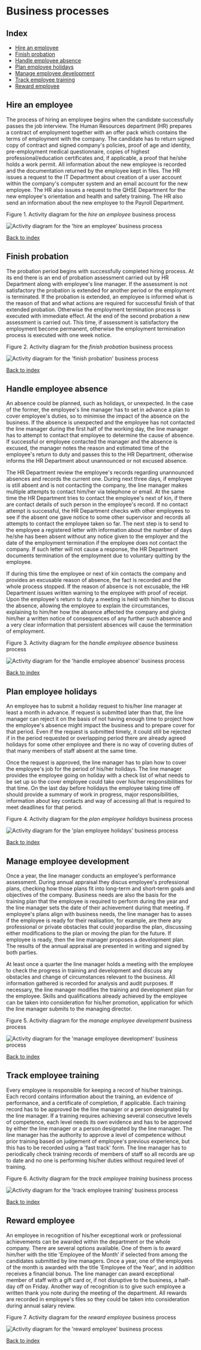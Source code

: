 # Business processes

## Index

- [Hire an employee](#hire-an-employee)
- [Finish probation](#finish-probation)
- [Handle employee absence](#handle-employee-absence)
- [Plan employee holidays](#plan-employee-holidays)
- [Manage employee development](#manage-employee-development)
- [Track employee training](#track-employee-training)
- [Reward employee](#reward-employee)

## Hire an employee

The process of hiring an employee begins when the candidate successfully passes the job interview. The Human Resources department (HR) prepares a contract of employment together with an offer pack which contains the terms of employment with the company. The candidate has to return signed copy of contract and signed company's policies, proof of age and identity, pre-employment medical questionnaire, copies of highest professional/education certificates and, if applicable, a proof that he/she holds a work permit. All information about the new employee is recorded and the documentation returned by the employee kept in files. The HR issues a request to the IT Department about creation of a user account within the company's computer system and an email account for the new employee. The HR also issues a request to the QHSE Department for the new employee's orientation and health and safety training. The HR also send an information about the new employee to the Payroll Department.

Figure 1. Activity diagram for the _hire an employee_ business process

![Activity diagram for the 'hire an employee' business process](./activity_diagrams/hire_employee.svg)

[Back to index](#index)

## Finish probation

The probation period begins with successfully completed hiring process. At its end there is an end of probation assessment carried out by HR Department along with employee's line manager. If the assessment is not satisfactory the probation is extended for another period or the employment is terminated. If the probation is extended, an employee is informed what is the reason of that and what actions are required for successful finish of that extended probation. Otherwise the employment termination process is executed with immediate effect. At the end of the second probation a new assessment is carried out. This time, if assessment is satisfactory the employment become permanent, otherwise the employment termination process is executed with one week notice.

Figure 2. Activity diagram for the _finish probation_ business process

![Activity diagram for the 'finish probation' business process](./activity_diagrams/finish_probation.svg)

[Back to index](#index)

## Handle employee absence

An absence could be planned, such as holidays, or unexpected. In the case of the former, the employee's line manager has to set in advance a plan to cover employee's duties, so to minimise the impact of the absence on the business. If the absence is unexpected and the employee has not contacted the line manager during the first half of the working day, the line manager has to attempt to contact that employee to determine the cause of absence. If successful or employee contacted the manager and the absence is excused, the manager notes the reason and estimated time of the employee's return to duty and passes this to the HR Department, otherwise informs the HR Department about unannounced or not excused absence.

The HR Department review the employee's records regarding unannounced absences and records the current one. During next three days, if employee is still absent and is not contacting the company, the line manager makes multiple attempts to contact him/her via telephone or email. At the same time the HR Department tries to contact the employee's next of kin, if there are contact details of such person in the employee's record. If no contact attempt is successful, the HR Department checks with other employees to see if the absent one gave notice to some other supervisor and records all attempts to contact the employee taken so far. The next step is to send to the employee a registered letter with information about the number of days he/she has been absent without any notice given to the employer and the date of the employment termination if the employee does not contact the company. If such letter will not cause a response, the HR Department documents termination of the employment due to voluntary quitting by the employee.

If during this time the employee or next of kin contacts the company and provides an excusable reason of absence, the fact is recorded and the whole process stopped. If the reason of absence is not excusable, the HR Department issues written warning to the employee with proof of receipt. Upon the employee's return to duty a meeting is held with him/her to discus the absence, allowing the employee to explain the circumstances, explaining to him/her how the absence affected the company and giving him/her a written notice of consequences of any further such absence and a very clear information that persistent absences will cause the termination of employment.

Figure 3. Activity diagram for the _handle employee absence_ business process

![Activity diagram for the 'handle employee absence' business process](./activity_diagrams/handle_employee_absence.svg)

[Back to index](#index)

## Plan employee holidays

An employee has to submit a holiday request to his/her line manager at least a month in advance. If request is submitted later than that, the line manager can reject it on the basis of not having enough time to project how the employee's absence might impact the business and to prepare cover for that period. Even if the request is submitted timely, it could still be rejected if in the period requested or overlapping period there are already agreed holidays for some other employee and there is no way of covering duties of that many members of staff absent at the same time.

Once the request is approved, the line manager has to plan how to cover the employee's job for the period of his/her holidays. The line manager provides the employee going on holiday with a check list of what needs to be set up so the cover employee could take over his/her responsibilities for that time. On the last day before holidays the employee taking time off should provide a summary of work in progress, major responsibilities, information about key contacts and way of accessing all that is required to meet deadlines for that period.

Figure 4. Activity diagram for the _plan employee holidays_ business process

![Activity diagram for the 'plan employee holidays' business process](./activity_diagrams/plan_employee_holidays.svg)

[Back to index](#index)

## Manage employee development

Once a year, the line manager conducts an employee's performance assessment. During annual appraisal they discus employee's professional plans, checking how those plans fit into long-term and short-term goals and objectives of the company. Business needs are also the basis for the training plan that the employee is required to perform during the year and the line manager sets the date of their achievement during that meeting. If employee's plans align with business needs, the line manager has to asses if the employee is ready for their realisation, for example, are there any professional or private obstacles that could jeopardise the plan, discussing either modifications to the plan or moving the plan for the future. If employee is ready, then the line manager proposes a development plan. The results of the annual appraisal are presented in writing and signed by both parties.

At least once a quarter the line manager holds a meeting with the employee to check the progress in training and development and discuss any obstacles and change of circumstances relevant to the business. All information gathered is recorded for analysis and audit purposes. If necessary, the line manager modifies the training and development plan for the employee. Skills and qualifications already achieved by the employee can be taken into consideration for his/her promotion, application for which the line manager submits to the managing director.

Figure 5. Activity diagram for the _manage employee development_ business process

![Activity diagram for the 'manage employee development' business process](./activity_diagrams/manage_employee_development.svg)

[Back to index](#index)

## Track employee training

Every employee is responsible for keeping a record of his/her trainings. Each record contains information about the training, an evidence of performance, and a certificate of completion, if applicable. Each training record has to be approved be the line manager or a person designated by the line manager. If a training requires achieving several consecutive levels of competence, each level needs its own evidence and has to be approved by either the line manager or a person designated by the line manager. The line manager has the authority to approve a level of competence without prior training based on judgement of employee's previous experience, but this has to be recorded using a 'fast track' form. The line manager has to periodically check training records of members of staff so all records are up to date and no one is performing his/her duties without required level of training.

Figure 6. Activity diagram for the _track employee training_ business process

![Activity diagram for the 'track employee training' business process](./activity_diagrams/track_employee_training.svg)

[Back to index](#index)

## Reward employee

An employee in recognition of his/her exceptional work or professional achievements can be awarded within the department or the whole company. There are several options available. One of them is to award him/her with the title 'Employee of the Month' if selected from among the candidates submitted by line managers. Once a year, one of the employees of the month is awarded with the title 'Employee of the Year', and in addition receives a financial bonus. The line manager can award exceptional member of staff with a gift card or, if not disruptive to the business, a half-day off on Friday. Another way of recognition is to give such employee a written thank you note during the meeting of the department.
All rewards are recorded in employee's files so they could be taken into consideration during annual salary review.

Figure 7. Activity diagram for the _reward employee_ business process

![Activity diagram for the 'reward employee' business process](./activity_diagrams/reward_employee.svg)

[Back to index](#index)
